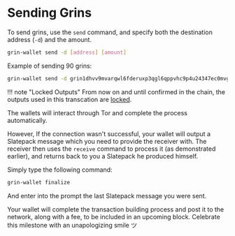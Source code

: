 
# Sending Grins

To send grins, use the `send` command, and specify both the destination address (`-d`) and the amount.

```bash
grin-wallet send -d [address] [amount]
```

Example of sending 90 grins:

```bash
grin-wallet send -d grin1dhvv9mvarqwl6fderuxp3qgl6qppvhc9p4u24347ec0mvgg6342q4w6x56 90
```

!!! note "Locked Outputs"
    From now on and until confirmed in the chain, the outputs used in this transcation are [locked](../../wallet-guide/#cancel).

The wallets will interact through Tor and complete the process automatically.

However, If the connection wasn't successful, your wallet will output a Slatepack message which you need to provide the receiver with. The receiver then uses the `receive` command to process it (as demonstrated earlier), and returns back to you a Slatepack he produced himself.

Simply type the following command:

```bash
grin-wallet finalize
```
And enter into the prompt the last Slatepack message you were sent.

Your wallet will complete the transaction building process and post it to the network, along with a fee, to be included in an upcoming block. Celebrate this milestone with an unapologizing smile ツ

